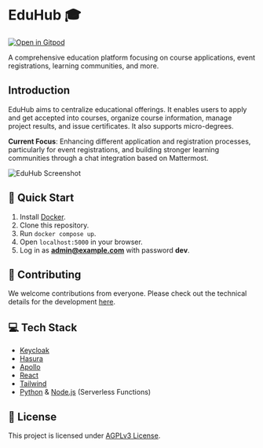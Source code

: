 # EduHub :mortar_board:

[![Open in Gitpod](https://gitpod.io/button/open-in-gitpod.svg)](https://gitpod.io/#https://github.com/edu-hub-project/application)

A comprehensive education platform focusing on course applications, event registrations, learning communities, and more.

## Introduction

EduHub aims to centralize educational offerings. It enables users to apply and get accepted into courses, organize course information, manage project results, and issue certificates. It also supports micro-degrees.

**Current Focus**: Enhancing different application and registration processes, particularly for event registrations, and building stronger learning communities through a chat integration based on Mattermost.

![EduHub Screenshot](https://github.com/edu-hub-project/application/assets/24397546/234637f5-1c99-474e-a5c7-1f6f0fc280b8)

## :rocket: Quick Start

1. Install [Docker](https://docs.docker.com/engine/install/).
2. Clone this repository.
3. Run `docker compose up`.
4. Open `localhost:5000` in your browser.
5. Log in as **admin@example.com** with password **dev**.

## :busts_in_silhouette: Contributing

We welcome contributions from everyone. Please check out the technical details for the development [here](./docs/DEVELOPMENT_GUIDE.md).

## :computer: Tech Stack

- [Keycloak](https://www.keycloak.org/)
- [Hasura](https://hasura.io/)
- [Apollo](https://www.apollographql.com/)
- [React](https://reactjs.org/)
- [Tailwind](https://tailwindcss.com/)
- [Python](https://www.python.org/) & [Node.js](https://nodejs.org/en/) (Serverless Functions)

## :memo: License

This project is licensed under [AGPLv3 License](LICENSE).
